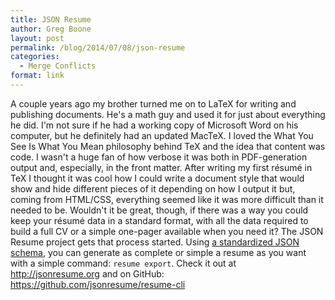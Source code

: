 ```yaml
---
title: JSON Resume
author: Greg Boone
layout: post
permalink: /blog/2014/07/08/json-resume
categories:
  - Merge Conflicts
format: link
---
```

A couple years ago my brother turned me on to LaTeX for writing and publishing documents. He's a math guy and used it for just about everything he did. I'm not sure if he had a working copy of Microsoft Word on his computer, but he definitely had an updated MacTeX. I loved the What You See Is What You Mean philosophy behind TeX and the idea that content was code. I wasn't a huge fan of how verbose it was both in PDF-generation output and, especially, in the front matter. After writing my first résumé in TeX I thought it was cool how I could write a document style that would show and hide different pieces of it depending on how I output it but, coming from HTML/CSS, everything seemed like it was more difficult than it needed to be. Wouldn't it be great, though, if there was a way you could keep your résumé data in a standard format, with all the data required to build a full CV or a simple one-pager available when you need it? The JSON Resume project gets that process started. Using [a standardized JSON schema][1], you can generate as complete or simple a resume as you want with a simple command: `resume export`. Check it out at http://jsonresume.org and on GitHub: https://github.com/jsonresume/resume-cli

 [1]: http://jsonresume.org
